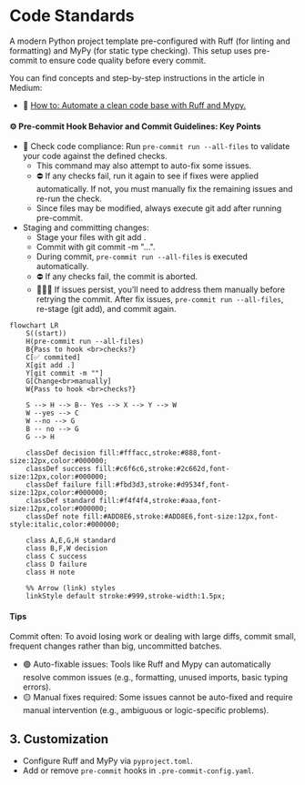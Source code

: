 # Code Standards


A modern Python project template pre-configured with Ruff (for linting and formatting) and MyPy (for static type checking). This setup uses pre-commit to ensure code quality before every commit.

You can find concepts and step-by-step instructions in the article in Medium:
* 🔗 [How to: Automate a clean code base with Ruff and Mypy.](https://medium.com/@fernando.peres/how-to-automate-a-clean-code-base-with-ruff-and-mypy-ff7d9fa51e86) 

#### ⚙️ Pre-commit Hook Behavior and Commit Guidelines: Key Points

* 🔎 Check code compliance:
    Run `pre-commit run --all-files` to validate your code against the defined checks.
	* This command may also attempt to auto-fix some issues.
	* ⛔ If any checks fail, run it again to see if fixes were applied automatically. If not, you must manually fix the remaining issues and re-run the check.
	* Since files may be modified, always execute git add after running pre-commit.
* Staging and committing changes:
    * Stage your files with git add <files>.
	* Commit with git commit -m "...".
	* During commit, `pre-commit run --all-files` is executed automatically.
	* ⛔ If any checks fail, the commit is aborted.
	* 👨🏻‍💻 If issues persist, you’ll need to address them manually before retrying the commit. After fix issues, `pre-commit run --all-files`, re-stage (git add), and commit again.


```mermaid
flowchart LR
    S((start))
    H(pre-commit run --all-files)
    B{Pass to hook <br>checks?}
    C[✅ commited]
    X[git add .]
    Y[git commit -m ""]
    G[Change<br>manually]
    W{Pass to hook <br>checks?}

    S --> H --> B-- Yes --> X --> Y --> W
    W --yes --> C
    W --no --> G
    B -- no --> G
    G --> H

    classDef decision fill:#fffacc,stroke:#888,font-size:12px,color:#000000;
    classDef success fill:#c6f6c6,stroke:#2c662d,font-size:12px,color:#000000;
    classDef failure fill:#fbd3d3,stroke:#d9534f,font-size:12px,color:#000000;
    classDef standard fill:#f4f4f4,stroke:#aaa,font-size:12px,color:#000000;
    classDef note fill:#ADD8E6,stroke:#ADD8E6,font-size:12px,font-style:italic,color:#000000;

    class A,E,G,H standard
    class B,F,W decision
    class C success
    class D failure
    class H note

    %% Arrow (link) styles
    linkStyle default stroke:#999,stroke-width:1.5px;
```

#### Tips

Commit often:
To avoid losing work or dealing with large diffs, commit small, frequent changes rather than big, uncommitted batches.
* 🟢 Auto-fixable issues:
    Tools like Ruff and Mypy can automatically resolve common issues (e.g., formatting, unused imports, basic typing errors).
* 🟡 Manual fixes required:
    Some issues cannot be auto-fixed and require manual intervention (e.g., ambiguous or logic-specific problems).


## 3. Customization

* Configure Ruff and MyPy via `pyproject.toml`.
* Add or remove `pre-commit` hooks in `.pre-commit-config.yaml`.
